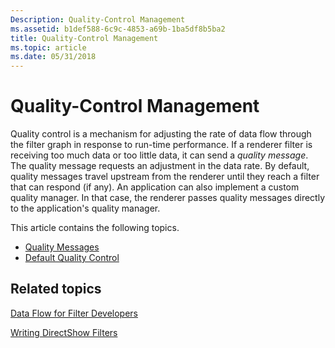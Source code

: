 ```yaml
---
Description: Quality-Control Management
ms.assetid: b1def588-6c9c-4853-a69b-1ba5df8b5ba2
title: Quality-Control Management
ms.topic: article
ms.date: 05/31/2018
---
```


# Quality-Control Management

Quality control is a mechanism for adjusting the rate of data flow through the filter graph in response to run-time performance. If a renderer filter is receiving too much data or too little data, it can send a *quality message*. The quality message requests an adjustment in the data rate. By default, quality messages travel upstream from the renderer until they reach a filter that can respond (if any). An application can also implement a custom quality manager. In that case, the renderer passes quality messages directly to the application's quality manager.

This article contains the following topics.

-   [Quality Messages](quality-messages.md)
-   [Default Quality Control](default-quality-control.md)

## Related topics

<dl> <dt>

[Data Flow for Filter Developers](data-flow-for-filter-developers.md)
</dt> <dt>

[Writing DirectShow Filters](writing-directshow-filters.md)
</dt> </dl>

 

 



